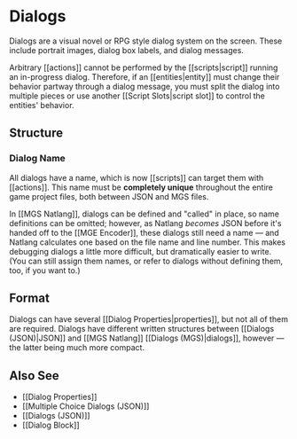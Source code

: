 # Dialogs

Dialogs are a visual novel or RPG style dialog system on the screen. These include portrait images, dialog box labels, and dialog messages.

Arbitrary [[actions]] cannot be performed by the [[scripts|script]] running an in-progress dialog. Therefore, if an [[entities|entity]] must change their behavior partway through a dialog message, you must split the dialog into multiple pieces or use another [[Script Slots|script slot]] to control the entities' behavior.

## Structure

### Dialog Name

All dialogs have a name, which is now [[scripts]] can target them with [[actions]]. This name must be **completely unique** throughout the entire game project files, both between JSON and MGS files.

In [[MGS Natlang]], dialogs can be defined and "called" in place, so name definitions can be omitted; however, as Natlang *becomes* JSON before it's handed off to the [[MGE Encoder]], these dialogs still need a name — and Natlang calculates one based on the file name and line number. This makes debugging dialogs a little more difficult, but dramatically easier to write. (You can still assign them names, or refer to dialogs without defining them, too, if you want to.)

## Format

Dialogs can have several [[Dialog Properties|properties]], but not all of them are required. Dialogs have different written structures between [[Dialogs (JSON)|JSON]] and [[MGS Natlang]] [[Dialogs (MGS)|dialogs]], however — the latter being much more compact.

## Also See

- [[Dialog Properties]]
- [[Multiple Choice Dialogs (JSON)]]
- [[Dialogs (JSON)]]
- [[Dialog Block]]
